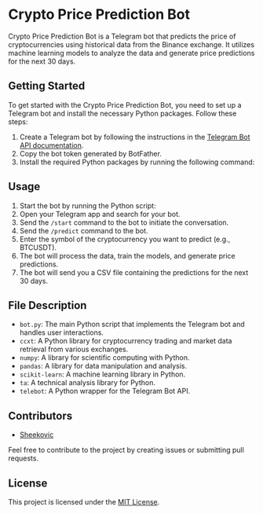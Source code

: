 # Crypto Price Prediction Bot

Crypto Price Prediction Bot is a Telegram bot that predicts the price of cryptocurrencies using historical data from the Binance exchange. It utilizes machine learning models to analyze the data and generate price predictions for the next 30 days.

## Getting Started

To get started with the Crypto Price Prediction Bot, you need to set up a Telegram bot and install the necessary Python packages. Follow these steps:

1. Create a Telegram bot by following the instructions in the [Telegram Bot API documentation](https://core.telegram.org/bots#botfather).
2. Copy the bot token generated by BotFather.
3. Install the required Python packages by running the following command:

## Usage

1. Start the bot by running the Python script:
2. Open your Telegram app and search for your bot.
3. Send the `/start` command to the bot to initiate the conversation.
4. Send the `/predict` command to the bot.
5. Enter the symbol of the cryptocurrency you want to predict (e.g., BTCUSDT).
6. The bot will process the data, train the models, and generate price predictions.
7. The bot will send you a CSV file containing the predictions for the next 30 days.

## File Description

- `bot.py`: The main Python script that implements the Telegram bot and handles user interactions.
- `ccxt`: A Python library for cryptocurrency trading and market data retrieval from various exchanges.
- `numpy`: A library for scientific computing with Python.
- `pandas`: A library for data manipulation and analysis.
- `scikit-learn`: A machine learning library in Python.
- `ta`: A technical analysis library for Python.
- `telebot`: A Python wrapper for the Telegram Bot API.

## Contributors

- [Sheekovic](https://github.com/Sheekovic)

Feel free to contribute to the project by creating issues or submitting pull requests.

## License

This project is licensed under the [MIT License](https://opensource.org/licenses/MIT).
